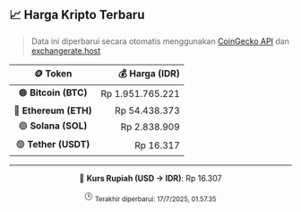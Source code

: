 

<!-- HARGA_KRIPTO -->
## 📈 Harga Kripto Terbaru

> Data ini diperbarui secara otomatis menggunakan [CoinGecko API](https://www.coingecko.com/) dan [exchangerate.host](https://exchangerate.host/)

<div align="center">

| 🪙 Token | 💰 Harga (IDR) |
|:------:|---------------:|
| 🟠 **Bitcoin (BTC)**   | Rp 1.951.765.221 |
| 🔵 **Ethereum (ETH)**  | Rp 54.438.373 |
| 🟣 **Solana (SOL)**    | Rp 2.838.909 |
| 🟢 **Tether (USDT)**   | Rp 16.317 |

---

💱 **Kurs Rupiah (USD → IDR)**: Rp 16.307

🕒 <sub>Terakhir diperbarui: 17/7/2025, 01.57.35</sub>

</div>
<!-- /HARGA_KRIPTO -->